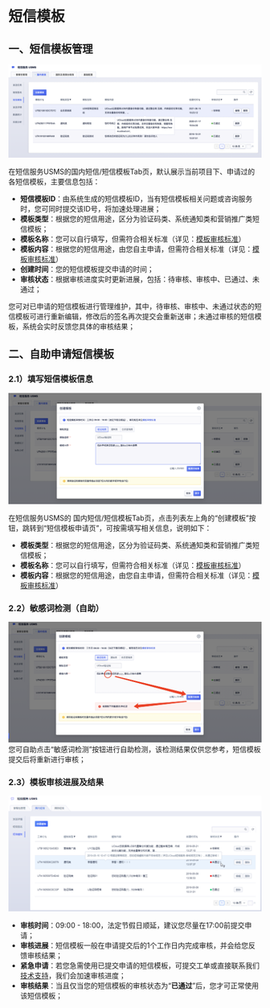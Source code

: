 # 短信模板



## 一、短信模板管理

![image](../../images/guide/5003/短信服务usms_短信模板_国内_02.png)

在短信服务USMS的国内短信/短信模板Tab页，默认展示当前项目下、申请过的各短信模板，主要信息包括：

  - **短信模板ID**：由系统生成的短信模板ID，当有短信模板相关问题或咨询服务时，您可同时提交该ID号，将加速处理进展；
  - **模板类型**：根据您的短信用途，区分为验证码类、系统通知类和营销推广类短信模板；
  - **模板名称**：您可以自行填写，但需符合相关标准（详见：[模板审核标准](usms/introduction/2005/2105)）
  - **模板内容**：根据您的短信用途，由您自主申请，但需符合相关标准（详见：[模板审核标准](usms/introduction/2005/2105)）
  - **创建时间**：您的短信模板提交申请的时间；
  - **审核状态**：根据审核进度实时更新进展，包括：待审核、审核中、已通过、未通过；

您可对已申请的短信模板进行管理维护，其中，待审核、审核中、未通过状态的短信模板可进行重新编辑，修改后的签名再次提交会重新送审；未通过审核的短信模板，系统会实时反馈您具体的审核结果；

## 二、自助申请短信模板

### 2.1）填写短信模板信息

![image](../../images/guide/5003/短信服务usms_短信模板_创建_国内_01.png)

在短信服务USMS的 国内短信/短信模板Tab页，点击列表左上角的“创建模板”按钮，跳转到“短信模板申请页”，可按需填写相关信息，说明如下：

  - **模板类型**：根据您的短信用途，区分为验证码类、系统通知类和营销推广类短信模板；
  - **模板名称**：您可以自行填写，但需符合相关标准（详见：[模板审核标准](usms/introduction/2005/2105)）
  - **模板内容**：根据您的短信用途，由您自主申请，但需符合相关标准（详见：[模板审核标准](usms/introduction/2005/2105)）

### 2.2）敏感词检测（自助）

![image](../../images/guide/5003/短信服务usms_短信签名_创建_敏感词检测_国内_01.png)
您可自助点击“敏感词检测”按钮进行自助检测，该检测结果仅供您参考，短信模板提交后将重新进行审核；

### 2.3）模板审核进展及结果

![image](../../images/guide/5003/短信服务usms_短信模板_审核结果_国内_01.png)

  - **审核时间**：09:00 - 18:00，法定节假日顺延，建议您尽量在17:00前提交申请；
  - **审核进展**：短信模板一般在申请提交后的1个工作日内完成审核，并会给您反馈审核结果；
  - **紧急申请**：若您急需使用已提交申请的短信模板，可提交工单或直接联系我们 [技术支持](https://www.ucloud.cn/site/service.html)，我们会加速审核进度；
  - **审核结果**：当且仅当您的短信模板的审核状态为“**已通过**”后，您才可正常使用该短信模板；
